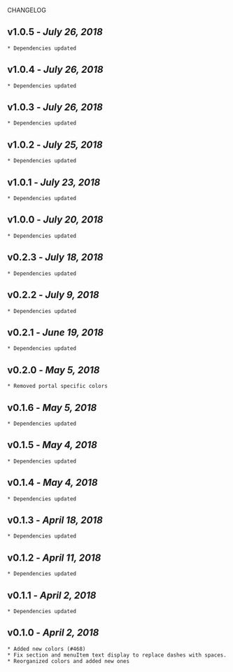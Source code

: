 <!--
changelogUtils.file is auto-generated using the monorepo-scripts package. Don't edit directly.
Edit the package's CHANGELOG.json file only.
-->

CHANGELOG

## v1.0.5 - _July 26, 2018_

    * Dependencies updated

## v1.0.4 - _July 26, 2018_

    * Dependencies updated

## v1.0.3 - _July 26, 2018_

    * Dependencies updated

## v1.0.2 - _July 25, 2018_

    * Dependencies updated

## v1.0.1 - _July 23, 2018_

    * Dependencies updated

## v1.0.0 - _July 20, 2018_

    * Dependencies updated

## v0.2.3 - _July 18, 2018_

    * Dependencies updated

## v0.2.2 - _July 9, 2018_

    * Dependencies updated

## v0.2.1 - _June 19, 2018_

    * Dependencies updated

## v0.2.0 - _May 5, 2018_

    * Removed portal specific colors

## v0.1.6 - _May 5, 2018_

    * Dependencies updated

## v0.1.5 - _May 4, 2018_

    * Dependencies updated

## v0.1.4 - _May 4, 2018_

    * Dependencies updated

## v0.1.3 - _April 18, 2018_

    * Dependencies updated

## v0.1.2 - _April 11, 2018_

    * Dependencies updated

## v0.1.1 - _April 2, 2018_

    * Dependencies updated

## v0.1.0 - _April 2, 2018_

    * Added new colors (#468)
    * Fix section and menuItem text display to replace dashes with spaces.
    * Reorganized colors and added new ones
